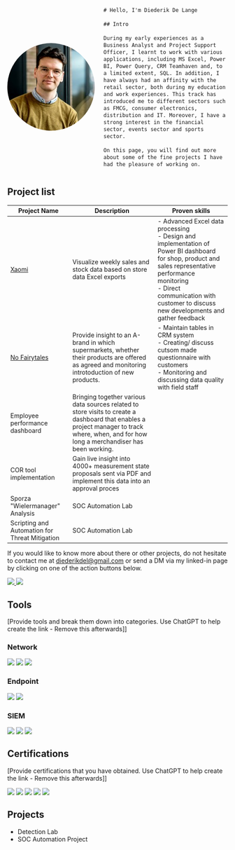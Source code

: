 
<!-- Container for the heading and image -->
<div style="display: flex; align-items: center;">

  <!-- Image (bigger size) -->
  <img src="/assets/1681204295450.jfif" alt="Example Image" style="width: 200px; height: 200px; border-radius: 50%; margin-right: 20px;">

  <!-- Heading and Introduction -->
  <div>
  
    # Hello, I'm Diederik De Lange
    
    ## Intro
    
    During my early experiences as a Business Analyst and Project Support Officer, I learnt to work with various applications, including MS Excel, Power BI, Power Query, CRM Teamhaven and, to a limited extent, SQL. In addition, I have always had an affinity with the retail sector, both during my education and work experiences. This track has introduced me to different sectors such as FMCG, consumer electronics, distribution and IT. Moreover, I have a strong interest in the financial sector, events sector and sports sector.
    
    On this page, you will find out more about some of the fine projects I have had the pleasure of working on.
    
  </div>
</div>



## Project list


| Project Name                                    | Description                                        | **Proven skills**                               |
|-------------------------------------------------|----------------------------------------------------|-------------------------------------------------|
| [Xaomi](Xaomi.md)                               | Visualize weekly sales and stock data based on store data Excel exports | - Advanced Excel data processing <br> - Design and implementation of Power BI dashboard for shop, product and sales representative performance monitoring <br> - Direct communication with customer to discuss new developments and gather feedback |
| [No Fairytales](No_Fairytales.md)               | Provide insight to an A-brand in which supermarkets, whether their products are offered as agreed and monitoring introtoduction of new products.                                       | - Maintain tables in CRM system <br> - Creating/ discuss cutsom made questionnaire with customers <br>  - Monitoring and discussing data quality with field staff <br>            |
| Employee performance dashboard                  | Bringing together various data sources related to store visits to create a dashboard that enables a project manager to track where, when, and for how long a merchandiser has been working.                                 |                                                 |
| COR tool implementation                         | Gain live insight into 4000+ measurement state proposals sent via PDF and implement this data into an approval proces                                  |                                                 |
| Sporza "Wielermanager" Analysis                 | SOC Automation Lab                                 |                                                 |
| Scripting and Automation for Threat Mitigation  | SOC Automation Lab                                 |                                                 |

If you would like to know more about there or other projects, do not hesitate to contact me at diederikdel@gmail.com or send a DM via my linked-in page by clicking on one of the action buttons below.

<p>
  <a href="mailto:diederikdel@gmail.com">
    <img src="https://img.shields.io/badge/Email-Me-blue?style=for-the-badge&logo=gmail" />
  </a>
  <a href="https://www.linkedin.com/in/diederik-de-lange/">
    <img src="https://img.shields.io/badge/-LinkedIn-0072b1?&style=for-the-badge&logo=linkedin&logoColor=white" />
  </a>
</p>


## Tools
[Provide tools and break them down into categories. Use ChatGPT to help create the link - Remove this afterwards]]

### Network
<div>
    <img src="https://img.shields.io/badge/-Wireshark-1679A7?&style=for-the-badge&logo=Wireshark&logoColor=white" />
    <img src="https://img.shields.io/badge/-Suricata-EF3B2D?&style=for-the-badge&logo=Suricata&logoColor=white" />
    <img src="https://img.shields.io/badge/-Zeek-777BB4?&style=for-the-badge&logo=Zeek&logoColor=white" />
</div>

### Endpoint
<div>
    <img src="https://img.shields.io/badge/-Microsoft_Defender_for_Endpoint-00A4EF?&style=for-the-badge&logo=Microsoft&logoColor=white" />
    <img src="https://img.shields.io/badge/-Velociraptor-4B275F?&style=for-the-badge&logo=Velociraptor&logoColor=white" />
</div>

### SIEM
<div>
    <img src="https://img.shields.io/badge/-Microsoft_Sentinel-0078D4?&style=for-the-badge&logo=Microsoft&logoColor=white" />
    <img src="https://img.shields.io/badge/-Splunk-000000?&style=for-the-badge&logo=Splunk&logoColor=white" />
    <img src="https://img.shields.io/badge/-Elastic-005571?&style=for-the-badge&logo=Elastic&logoColor=white" />
</div>

## Certifications
[Provide certifications that you have obtained. Use ChatGPT to help create the link - Remove this afterwards]]
<div>
<img src="https://img.shields.io/badge/-Security%2B-FF0000?&style=for-the-badge&logo=CompTIA&logoColor=white" />
<img src="https://img.shields.io/badge/-Network%2B-007ACC?&style=for-the-badge&logo=CompTIA&logoColor=white" />
<img src="https://img.shields.io/badge/-A%2B-4D4D4D?&style=for-the-badge&logo=CompTIA&logoColor=white" />
<img src="https://img.shields.io/badge/-CDSA-006400?&style=for-the-badge&logoColor=white" />
<img src="https://img.shields.io/badge/-CCD-000080?&style=for-the-badge&logoColor=white" />
</div>

## Projects
- Detection Lab
- SOC Automation Project
